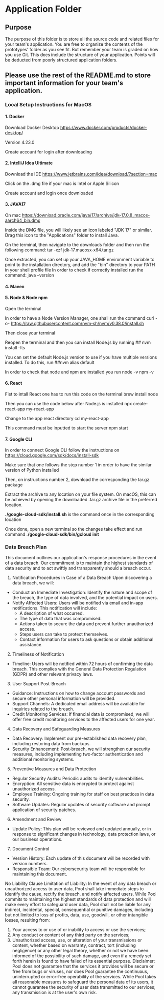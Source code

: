 # Application Folder

## Purpose
The purpose of this folder is to store all the source code and related files for your team's application. You are free 
to organize the contents of the prototypes' folder as you see fit. But remember your team is graded on how you use Git. 
This does include the structure of your application. Points will be deducted from poorly structured application folders.

## Please use the rest of the README.md to store important information for your team's application. 
### Local Setup Instructions for MacOS

#### 1. Docker

Download Docker Desktop https://www.docker.com/products/docker-desktop/ 

Version 4.23.0

Create account for login after downloading 

#### 2. IntelliJ Idea Ultimate

Download the IDE https://www.jetbrains.com/idea/download/?section=mac

Click on the .dmg file if your mac is Intel or Apple Silicon

Create account and login once downloaded

#### 3. JAVA17

On mac https://download.oracle.com/java/17/archive/jdk-17.0.8_macos-aarch64_bin.dmg 

Inside the DMG file, you will likely see an icon labeled "JDK 17" or similar. Drag this icon to the "Applications" folder to install Java.

On the terminal, then navigate to the downloads folder and then run the following command: 	tar -xzf jdk-17.macosx-x64.tar.gz

Once extracted, you can set up your JAVA_HOME environment variable to point to the installation directory, and add the "bin" directory to your PATH in your shell profile file
In order to check if correctly installed run the command: 	java –version

#### 4. Maven
 
#### 5. Node & Node npm
   
Open the terminal

In order to have a Node Version Manager, one shall run the command
curl -o- https://raw.githubusercontent.com/nvm-sh/nvm/v0.38.0/install.sh

Then close your terminal

Reopen the terminal and then you can install Node.js by running ## nvm install –lts

You can set the default Node.js version to use if you have multiple versions installed. To do this, run
##nvm alias default <version> 

In order to check that node and npm are installed you run
node -v
npm -v

#### 6. React

Fist to intall React one has to run this code on the terminal
brew install node

Then you can use the code below after Node.js is installed
npx create-react-app my-react-app

Change to the app react directory
cd my-react-app

This command must be inputted to start the server
npm start


#### 7. Google CLI

In order to connect Google CLI follow the instructions on https://cloud.google.com/sdk/docs/install-sdk 

Make sure that one follows the step number 1 in order to have the similar version of Python installed

Then, on instructions number 2, download the corresponding the tar.gz package 

Extract the archive to any location on your file system. On macOS, this can be achieved by opening the downloaded .tar.gz archive file in the preferred location.

**./google-cloud-sdk/install.sh** is the command once in the corresponding location

Once done, open a new terminal so the changes take effect and run command **./google-cloud-sdk/bin/gcloud init**

### Data Breach Plan

This document outlines our application's response procedures in the event of a data breach. Our commitment is to maintain the highest standards of data security and to act swiftly and transparently should a breach occur.

1. Notification Procedures in Case of a Data Breach
   Upon discovering a data breach, we will:
* Conduct an Immediate Investigation: Identify the nature and scope of the breach, the type of data involved, and the potential impact on users.
* Notify Affected Users: Users will be notified via email and in-app notifications. This notification will include:
    * A description of what occurred.
    * The type of data that was compromised.
    * Actions taken to secure the data and prevent further unauthorized access.
    * Steps users can take to protect themselves.
    * Contact information for users to ask questions or obtain additional assistance.

2. Timeliness of Notification
* Timeline: Users will be notified within 72 hours of confirming the data breach. This complies with the General Data Protection Regulation (GDPR) and other relevant privacy laws.

3. User Support Post-Breach
* Guidance: Instructions on how to change account passwords and secure other personal information will be provided.
* Support Channels: A dedicated email address will be available for inquiries related to the breach.
* Credit Monitoring Services: If financial data is compromised, we will offer free credit monitoring services to the affected users for one year.

4. Data Recovery and Safeguarding Measures
* Data Recovery: Implement our pre-established data recovery plan, including restoring data from backups.
* Security Enhancement: Post-breach, we will strengthen our security measures, including implementing two-factor authentication and additional monitoring systems.

5. Preventive Measures and Data Protection
* Regular Security Audits: Periodic audits to identify vulnerabilities.
* Encryption: All sensitive data is encrypted to protect against unauthorized access.
* Employee Training: Ongoing training for staff on best practices in data security.
* Software Updates: Regular updates of security software and prompt application of security patches.

6. Amendment and Review
* Update Policy: This plan will be reviewed and updated annually, or in response to significant changes in technology, data protection laws, or our business operations.

7. Document Control
* Version History: Each update of this document will be recorded with version numbers.
* Responsible Team: Our cybersecurity team will be responsible for maintaining this document.

No Liability Clause
Limitation of Liability: In the event of any data breach or unauthorized access to user data, Pool shall take immediate steps to identify the cause, rectify the breach, and notify affected users. While Pool commits to maintaining the highest standards of data protection and will make every effort to safeguard user data, Pool shall not be liable for any indirect, incidental, special, consequential or punitive damages, including but not limited to loss of profits, data, use, goodwill, or other intangible losses, resulting from:
1. Your access to or use of or inability to access or use the services;
2. Any conduct or content of any third party on the services;
3. Unauthorized access, use, or alteration of your transmissions or content, whether based on warranty, contract, tort (including negligence) or any other legal theory, whether or not we have been informed of the possibility of such damage, and even if a remedy set forth herein is found to have failed of its essential purpose.
   Disclaimer: Pool does not guarantee that the services it provides will be secure or free from bugs or viruses, nor does Pool guarantee the continuous, uninterrupted or error-free operability of the services. While Pool takes all reasonable measures to safeguard the personal data of its users, it cannot guarantee the security of user data transmitted to our services; any transmission is at the user's own risk.
